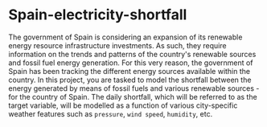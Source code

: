 # Spain-electricity-shortfall
The government of Spain is considering an expansion of its renewable energy resource infrastructure investments. 
As such, they require information on the trends and patterns of the country's renewable sources and fossil fuel energy generation. 
For this very reason, the government of Spain has been tracking the different energy sources available within the country.
In this project, you are tasked to model the shortfall between the energy generated by means of fossil fuels and various renewable sources - for the country of Spain. 
The daily shortfall, which will be referred to as the target variable, will be modelled as a function of various 
city-specific weather features such as `pressure`, `wind speed`, `humidity`, etc.
